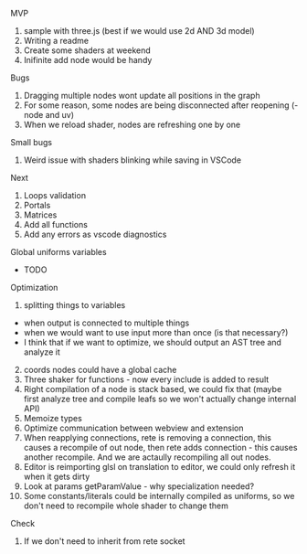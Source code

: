 MVP

1. sample with three.js (best if we would use 2d AND 3d model)
2. Writing a readme
3. Create some shaders at weekend
4. Inifinite add node would be handy

Bugs
1. Dragging multiple nodes wont update all positions in the graph
2. For some reason, some nodes are being disconnected after reopening (- node and uv)
3. When we reload shader, nodes are refreshing one by one

Small bugs
1. Weird issue with shaders blinking while saving in VSCode


Next

1. Loops validation
2. Portals
3. Matrices
4. Add all functions
5. Add any errors as vscode diagnostics


Global uniforms variables
- TODO

Optimization
1. splitting things to variables
 - when output is connected to multiple things
 - when we would want to use input more than once (is that necessary?)
 - I think that if we want to optimize, we should output an AST tree and analyze it
2. coords nodes could have a global cache
3. Three shaker for functions - now every include is added to result
4. Right compilation of a node is stack based, we could fix that (maybe first analyze tree and compile leafs so we won't actually change internal API)
5. Memoize types
6. Optimize communication between webview and extension
7. When reapplying connections, rete is removing a connection, this causes a recompile of out node, then rete adds connection - this causes another recompile. And we are actaully recompiling all out nodes.
8. Editor is reimporting glsl on translation to editor, we could only refresh it when it gets dirty
9. Look at params getParamValue - why specialization needed?
10. Some constants/literals could be internally compiled as uniforms, so we don't need to recompile whole shader to change them

Check
1. If we don't need to inherit from rete socket


